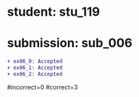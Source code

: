 # student: stu_119
# submission: sub_006

```diff
+ ex06_0: Accepted
+ ex06_1: Accepted
+ ex06_2: Accepted
```
#incorrect=0
#correct=3
